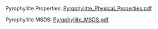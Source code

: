 Pyrophyllite Properties:
[Pyrophylitte_Physical_Properties.pdf](https://github.com/L3onERas/Material-Information-and-MSDSs/files/9829877/Pyrophylitte_Physical_Properties.pdf)

Pyrophyllite MSDS:
[Pyrophyllite_MSDS.pdf](https://github.com/L3onERas/Material-Information-and-MSDSs/files/9829889/Pyrophyllite_MSDS.pdf)
